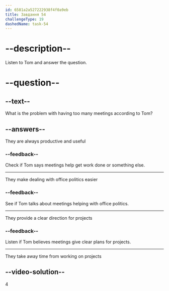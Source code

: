 ```yaml
---
id: 6581a2a527222938f4f0a9eb
title: Завдання 54
challengeType: 19
dashedName: task-54
---
```


<!--
AUDIO REFERENCE:
Tom: You're right, Alice. Dealing with office politics is never fun. Another thing that gets to me is having too many meetings. Sometimes, it feels like we're meeting for no reason, and it's hard to find time to actually work on projects.
-->

# --description--

Listen to Tom and answer the question.

# --question--

## --text--

What is the problem with having too many meetings according to Tom?

## --answers--

They are always productive and useful

### --feedback--

Check if Tom says meetings help get work done or something else.

---

They make dealing with office politics easier

### --feedback--

See if Tom talks about meetings helping with office politics.

---

They provide a clear direction for projects

### --feedback--

Listen if Tom believes meetings give clear plans for projects.

---

They take away time from working on projects

## --video-solution--

4
